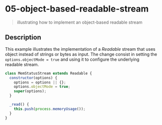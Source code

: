 # 05-object-based-readable-stream
> illustrating how to implement an object-based readable stream

## Description
This example illustrates the implementation of a *Readable* stream that uses object instead of strings or bytes as input. The change consist in setting the `options.objectMode = true` and using it to configure the underlying readable stream.

```javascript
class MemStatusStream extends Readable {
  constructor(options) {
    options = options || {};
    options.objectMode = true;
    super(options);
  }

  _read() {
    this.push(process.memoryUsage());
  }
}
```

